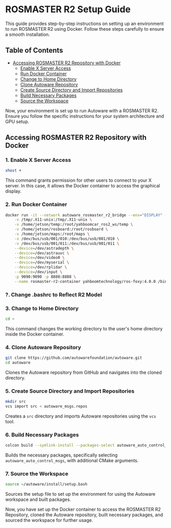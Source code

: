 # ROSMASTER R2 Setup Guide

This guide provides step-by-step instructions on setting up an environment to run ROSMASTER R2 using Docker. Follow these steps carefully to ensure a smooth installation.

## Table of Contents
- [Accessing ROSMASTER R2 Repository with Docker](#accessing-rosmaster-r2-repository-with-docker)
  - [Enable X Server Access](#1-enable-x-server-access)
  - [Run Docker Container](#2-run-docker-container)
  - [Change to Home Directory](#3-change-to-home-directory)
  - [Clone Autoware Repository](#4-clone-autoware-repository)
  - [Create Source Directory and Import Repositories](#5-create-source-directory-and-import-repositories)
  - [Build Necessary Packages](#6-build-necessary-packages)
  - [Source the Workspace](#7-source-the-workspace)

Now, your environment is set up to run Autoware with a ROSMASTER R2. Ensure you follow the specific instructions for your system architecture and GPU setup.

## Accessing ROSMASTER R2 Repository with Docker

### 1. Enable X Server Access

```bash
xhost +
```

This command grants permission for other users to connect to your X server. In this case, it allows the Docker container to access the graphical display.

### 2. Run Docker Container

```bash
docker run -it --network autoware_rosmaster_r2_bridge --env="DISPLAY" --env="QT_X11_NO_MITSHM=1" \
    -v /tmp/.X11-unix:/tmp/.X11-unix \
    -v /home/jetson/temp:/root/yahboomcar_ros2_ws/temp \
    -v /home/jetson/rosboard:/root/rosboard \
    -v /home/jetson/maps:/root/maps \
    -v /dev/bus/usb/001/010:/dev/bus/usb/001/010 \
    -v /dev/bus/usb/001/011:/dev/bus/usb/001/011 \
    --device=/dev/astradepth \
    --device=/dev/astrauvc \
    --device=/dev/video0 \
    --device=/dev/myserial \
    --device=/dev/rplidar \
    --device=/dev/input \
    -p 9090:9090 -p 8888:8888 \
    --name rosmaster-r2-container yahboomtechnology/ros-foxy:4.0.0 /bin/bash
```

### ?. Change .bashrc to Reflect R2 Model

### 3. Change to Home Directory

```bash
cd ~
```

This command changes the working directory to the user's home directory inside the Docker container.

### 4. Clone Autoware Repository

```bash
git clone https://github.com/autowarefoundation/autoware.git
cd autoware
```

Clones the Autoware repository from GitHub and navigates into the cloned directory.

### 5. Create Source Directory and Import Repositories

```bash
mkdir src
vcs import src < autoware_msgs.repos
```

Creates a `src` directory and imports Autoware repositories using the `vcs` tool.

### 6. Build Necessary Packages

```bash
colcon build --symlink-install --packages-select autoware_auto_control_msgs --cmake-args -DCMAKE_BUILD_TYPE=Release
```

Builds the necessary packages, specifically selecting `autoware_auto_control_msgs`, with additional CMake arguments.

### 7. Source the Workspace

```bash
source ~/autoware/install/setup.bash
```

Sources the setup file to set up the environment for using the Autoware workspace and built packages.

Now, you have set up the Docker container to access the ROSMASTER R2 Repository, cloned the Autoware repository, built necessary packages, and sourced the workspace for further usage.
